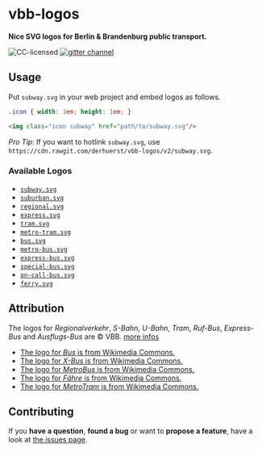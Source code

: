 # vbb-logos

**Nice SVG logos for Berlin & Brandenburg public transport.**

![CC-licensed](https://img.shields.io/github/license/derhuerst/vbb-logos.svg)
[![gitter channel](https://badges.gitter.im/derhuerst/vbb-rest.svg)](https://gitter.im/derhuerst/vbb-rest)


## Usage

Put `subway.svg` in your web project and embed logos as follows.

```css
.icon { width: 1em; height: 1em; }
```

```html
<img class="icon subway" href="path/to/subway.svg"/>
```

*Pro Tip*: If you want to hotlink `subway.svg`, use `https://cdn.rawgit.com/derhuerst/vbb-logos/v2/subway.svg`.

### Available Logos

- [`subway.svg`](subway.svg)
- [`suburban.svg`](suburban.svg)
- [`regional.svg`](regional.svg)
- [`express.svg`](express.svg)
- [`tram.svg`](tram.svg)
- [`metro-tram.svg`](metro-tram.svg)
- [`bus.svg`](bus.svg)
- [`metro-bus.svg`](metro-bus.svg)
- [`express-bus.svg`](express-bus.svg)
- [`special-bus.svg`](special-bus.svg)
- [`on-call-bus.svg`](on-call-bus.svg)
- [`ferry.svg`](ferry.svg)



## Attribution

The logos for *Regionalverkehr*, *S-Bahn*, *U-Bahn*, *Tram*, *Ruf-Bus*, *Express-Bus* and *Ausflugs-Bus* are © VBB. [more infos](http://www.vbb.de/de/article/ueber-uns/media-service/produktsignets/3306.html)

- [The logo for *Bus* is from Wikimedia Commons.](https://commons.wikimedia.org/wiki/File:BUS-Logo-BVG.svg)
- [The logo for *X-Bus* is from Wikimedia Commons.](https://commons.wikimedia.org/wiki/File:X-Bus_VBB.svg)
- [The logo for *MetroBus* is from Wikimedia Commons.](https://commons.wikimedia.org/wiki/File:MetroBus.svg)
- [The logo for *Fähre* is from Wikimedia Commons.](https://commons.wikimedia.org/wiki/File:F%C3%A4hre-Logo-BVG.svg)
- [The logo for *MetroTram* is from Wikimedia Commons.](https://commons.wikimedia.org/wiki/File:MetroTram.svg)

## Contributing

If you **have a question**, **found a bug** or want to **propose a feature**, have a look at [the issues page](https://github.com/derhuerst/vbb-logos/issues).
